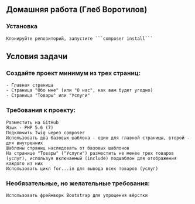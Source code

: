 ## Домашняя работа (Глеб Воротилов)
### Установка
    Клонируйте репозиторий, запустите ```composer install```
    
## Условия задачи
### Создайте проект минимум из трех страниц:
    - Главная страница
    - Страница "Обо мне" (или "О нас", как вам будет угодно)
    - Страница "Товары" или "Услуги"

### Требования к проекту:
    Разместить на GitHub
    Язык - PHP 5.6 (7)
    Подключить Twig через composer
    Использовать два базовых шаблона - один для главной страницы, второй - для внутренних
    Шаблоны страниц наследовать от базовых шаблонов
    На странице "Товары" ("Услуги") разместить не менее трех товаров (услуг), используя включаемый (include) подшаблон для отображения каждого из них
    Использовать цикл for...in для вывода всех товаров (услуг)

### Необязательные, но желательные требования:
    Использовать фреймворк Bootstrap для упрощения вёрстки
    